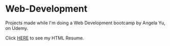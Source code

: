 # Web-Development
Projects made while I'm doing a Web Development bootcamp by Angela Yu, on Udemy.

Click [HERE](https://emanuelrodriguezbedeman.github.io/Web-Development/HTML%20Resume/index.html) to see my HTML Resume.
